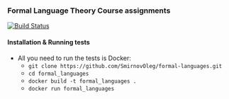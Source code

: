 ### Formal Language Theory Course assignments

[![Build Status](https://travis-ci.com/SmirnovOleg/formal-languages.svg?branch=master)](https://travis-ci.com/SmirnovOleg/formal-languages)

#### Installation & Running tests

 - All you need to run the tests is Docker:
   - `git clone https://github.com/SmirnovOleg/formal-languages.git`
   - `cd formal_languages`
   - `docker build -t formal_languages .`
   - `docker run formal_languages`